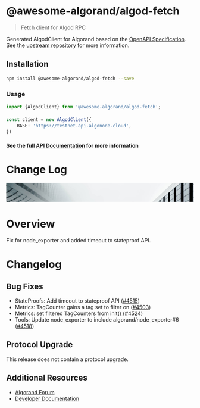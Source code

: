 
# @awesome-algorand/algod-fetch
> Fetch client for Algod RPC

Generated AlgodClient for Algorand based on the [OpenAPI Specification](https://raw.githubusercontent.com/algorand/go-algorand/v3.9.4-stable/daemon/algod/api/algod.oas3.yml). 
See the [upstream repository](https://github.com/algorand/go-algorand) for more information.

## Installation

```bash
npm install @awesome-algorand/algod-fetch --save
```

### Usage

```typescript
import {AlgodClient} from '@awesome-algorand/algod-fetch';

const client = new AlgodClient({
    BASE: 'https://testnet-api.algonode.cloud',
})
```

#### See the full [API Documentation](https://awesome-algorand.github.io/algo-fetch/guides/clients/algod/) for more information

# Change Log
![GitHub Logo](https://raw.githubusercontent.com/algorand/go-algorand/master/release/release-banner.jpg)

# Overview

Fix for node_exporter and added timeout to stateproof API.

# Changelog

## Bug Fixes
- StateProofs: Add timeout to stateproof API ([#4515](https://github.com/algorand/go-algorand/pull/4515))
- Metrics: TagCounter gains a tag set to filter on ([#4503](https://github.com/algorand/go-algorand/pull/4503))
- Metrics: set filtered TagCounters from init([) (#4524](https://github.com/algorand/go-algorand/pull/4524))
- Tools: Update node_exporter to include algorand/node_exporter#6 ([#4518](https://github.com/algorand/go-algorand/pull/4518))

## Protocol Upgrade
This release does not contain a protocol upgrade.

## Additional Resources
* [Algorand Forum](https://forum.algorand.org)
* [Developer Documentation](https://developer.algorand.org)

